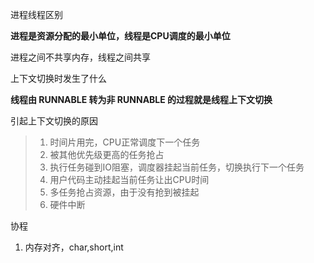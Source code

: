 进程线程区别

**进程是资源分配的最小单位，线程是CPU调度的最小单位**

进程之间不共享内存，线程之间共享



上下文切换时发生了什么

**线程由 RUNNABLE 转为非 RUNNABLE 的过程就是线程上下文切换**

引起上下文切换的原因

> 1. 时间片用完，CPU正常调度下一个任务
> 2. 被其他优先级更高的任务抢占
> 3. 执行任务碰到IO阻塞，调度器挂起当前任务，切换执行下一个任务
> 4. 用户代码主动挂起当前任务让出CPU时间
> 5. 多任务抢占资源，由于没有抢到被挂起
> 6. 硬件中断



 协程



1. 内存对齐，char,short,int

   